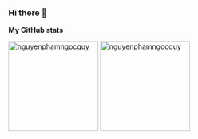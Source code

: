 ### Hi there 👋

**My GitHub stats**

<p align="left">
  <img height="180em" src="https://github-readme-stats.vercel.app/api?username=nguyenphamngocquy&show_icons=true&locale=en&hide_border=true" alt="nguyenphamngocquy" />
  <img height="180em" src="https://github-readme-stats.vercel.app/api/top-langs?username=nguyenphamngocquy&show_icons=true&locale=en&layout=compact&hide_border=true" alt="nguyenphamngocquy"/>
  </span>
</p>

<!--
**nguyenphamngocquy/nguyenphamngocquy** is a ✨ _special_ ✨ repository because its `README.md` (this file) appears on your GitHub profile.

Here are some ideas to get you started:

- 🔭 I’m currently working on ...
- 🌱 I’m currently learning ...
- 👯 I’m looking to collaborate on ...
- 🤔 I’m looking for help with ...
- 💬 Ask me about ...
- 📫 How to reach me: ...
- 😄 Pronouns: ...
- ⚡ Fun fact: ...
-->

